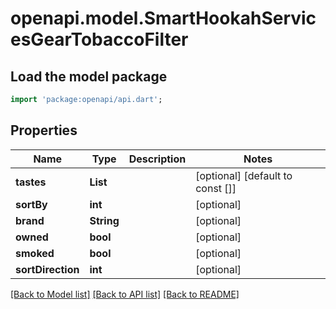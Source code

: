 # openapi.model.SmartHookahServicesGearTobaccoFilter

## Load the model package
```dart
import 'package:openapi/api.dart';
```

## Properties
Name | Type | Description | Notes
------------ | ------------- | ------------- | -------------
**tastes** | **List<int>** |  | [optional] [default to const []]
**sortBy** | **int** |  | [optional] 
**brand** | **String** |  | [optional] 
**owned** | **bool** |  | [optional] 
**smoked** | **bool** |  | [optional] 
**sortDirection** | **int** |  | [optional] 

[[Back to Model list]](../README.md#documentation-for-models) [[Back to API list]](../README.md#documentation-for-api-endpoints) [[Back to README]](../README.md)



